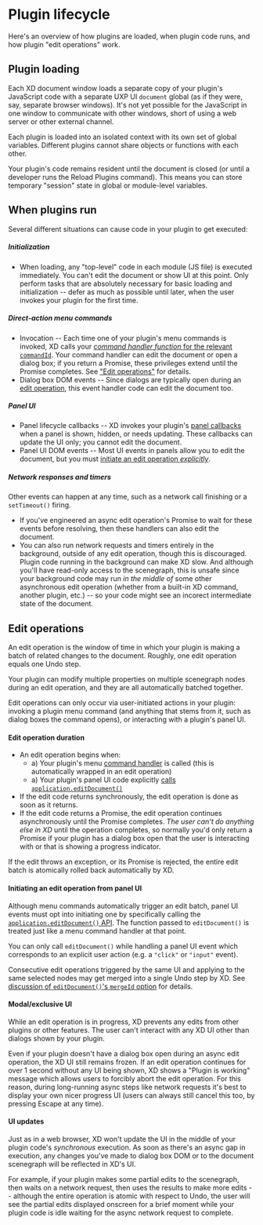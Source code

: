 # Plugin lifecycle

Here's an overview of how plugins are loaded, when plugin code runs, and how plugin "edit operations" work.


## Plugin loading

Each XD document window loads a separate copy of your plugin's JavaScript code with a separate UXP UI `document` global (as if they were, say, separate browser windows). It's not yet possible for the JavaScript in one window to communicate with other windows, short of using a web server or other external channel.

Each plugin is loaded into an isolated context with its own set of global variables. Different plugins cannot share objects or functions with each other.

Your plugin's code remains resident until the document is closed (or until a developer runs the Reload Plugins command). This means you can store temporary "session" state in global or module-level variables.


## When plugins run

Several different situations can cause code in your plugin to get executed:

##### Initialization
* When loading, any "top-level" code in each module (JS file) is executed immediately. You can't edit the document or show UI at this point. Only perform tasks that are absolutely necessary for basic loading and initialization -- defer as much as possible until later, when the user invokes your plugin for the first time.

##### Direct-action menu commands
* Invocation -- Each time one of your plugin's menu commands is invoked, XD calls your [_command handler function_ for the relevant `commandId`](../structure/handlers.md#command). Your command handler can edit the document or open a dialog box; if you return a Promise, these privileges extend until the Promise completes. See ["Edit operations"](#edit-operations) for details.
* Dialog box DOM events -- Since dialogs are typically open during an [edit operation](#edit-operations), this event handler code can edit the document too.

##### Panel UI
* Panel lifecycle callbacks -- XD invokes your plugin's [panel callbacks](../structure/handlers.md#panel) when a panel is shown, hidden, or needs updating. These callbacks can update the UI only; you cannot edit the document.
* Panel UI DOM events -- Most UI events in panels allow you to edit the document, but you must [initiate an edit operation _explicitly_](#initiating-an-edit-operation-from-panel-ui).

##### Network responses and timers
Other events can happen at any time, such as a network call finishing or a `setTimeout()` firing.
* If you've engineered an async edit operation's Promise to wait for these events before resolving, then these handlers can also edit the document.
* You can also run network requests and timers entirely in the background, outside of any edit operation, though this is discouraged. Plugin code running in the background can make XD slow. And although you'll have read-only access to the scenegraph, this is unsafe since your background code may run _in the middle of_ some other asynchronous edit operation (whether from a built-in XD command, another plugin, etc.) -- so your code might see an incorect intermediate state of the document.


## Edit operations

An edit operation is the window of time in which your plugin is making a batch of related changes to the document. Roughly, one edit operation equals one Undo step.

Your plugin can modify multiple properties on multiple scenegraph nodes during an edit operation, and they are all automatically batched together.

Edit operations can only occur via user-initiated actions in your plugin: invoking a plugin menu command (and anything that stems from it, such as dialog boxes the command opens), or interacting with a plugin's panel UI.

#### Edit operation duration
* An edit operation begins when:
    * a) Your plugin's menu [command handler](../structure/handlers.md#command) is called (this is automatically wrapped in an edit operation)
    * a) Your plugin's panel UI code explicitly [calls `application.editDocument()`](#initiating-an-edit-operation-from-panel-ui)
* If the edit code returns synchronously, the edit operation is done as soon as it returns.
* If the edit code returns a Promise, the edit operation continues asynchronously until the Promise completes. _The user can't do anything else in XD_ until the operation completes, so normally you'd only return a Promise if your plugin has a dialog box open that the user is interacting with or that is showing a progress indicator.

If the edit throws an exception, or its Promise is rejected, the entire edit batch is atomically rolled back automatically by XD.

#### Initiating an edit operation from panel UI
Although menu commands automatically trigger an edit batch, panel UI events must opt into initiating one by specifically calling the [`application.editDocument()` API](../application.md#module_application-editDocument). The function passed to `editDocument()` is treated just like a menu command handler at that point.

You can only call `editDocument()` while handling a panel UI event which corresponds to an explicit user action (e.g. a `"click"` or `"input"` event).

Consecutive edit operations triggered by the same UI and applying to the same selected nodes may get merged into a single Undo step by XD. See [discussion of `editDocument()`'s `mergeId` option](../application.md#module_application-editDocument) for details.

#### Modal/exclusive UI
While an edit operation is in progress, XD prevents any edits from other plugins or other features. The user can't interact with any XD UI other than dialogs shown by your plugin.

Even if your plugin doesn't have a dialog box open during an async edit operation, the XD UI still remains frozen. If an edit operation continues for over 1 second without any UI being shown, XD shows a "Plugin is working" message which allows users to forcibly abort the edit operation. For this reason, during long-running async steps like network requests it's best to display your own nicer progress UI (users can always still cancel this too, by pressing Escape at any time).

#### UI updates
Just as in a web browser, XD won't update the UI in the middle of your plugin code's _synchronous_ execution. As soon as there's an async gap in execution, any changes you've made to dialog box DOM or to the document scenegraph will be reflected in XD's UI.

For example, if your plugin makes some partial edits to the scenegraph, then waits on a network request, then uses the results to make more edits -- although the entire operation is atomic with respect to Undo, the user will see the partial edits displayed onscreen for a brief moment while your plugin code is idle waiting for the async network request to complete.
